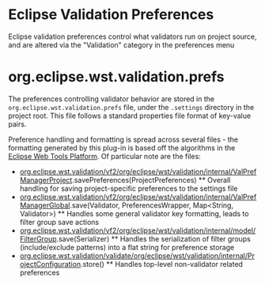 # Eclipse Validation Preferences

Eclipse validation preferences control what validators run on project source, and are altered via the "Validation" category in the preferences menu

# org.eclipse.wst.validation.prefs

The preferences controlling validator behavior are stored in the `org.eclipse.wst.validation.prefs` file, under the `.settings` directory in the project root. This file follows a standard properties file format of key-value pairs.

Preference handling and formatting is spread across several files - the formatting generated by this plug-in is based off the algorithms in the [Eclipse Web Tools Platform](https://github.com/eclipse/webtools.common). Of particular note are the files:

  * [org.eclipse.wst.validation/vf2/org/eclipse/wst/validation/internal/ValPrefManagerProject](https://github.com/eclipse/webtools.common/blob/master/plugins/org.eclipse.wst.validation/vf2/org/eclipse/wst/validation/internal/ValPrefManagerProject.java).savePreferences(ProjectPreferences)
  ** Overall handling for saving project-specific preferences to the settings file
  * [org.eclipse.wst.validation/vf2/org/eclipse/wst/validation/internal/ValPrefManagerGlobal](https://github.com/eclipse/webtools.common/blob/master/plugins/org.eclipse.wst.validation/vf2/org/eclipse/wst/validation/internal/ValPrefManagerGlobal.java).save(Validator, PreferencesWrapper, Map<String, Validator>)
  ** Handles some general validator key formatting, leads to filter group save actions
  * [org.eclipse.wst.validation/vf2/org/eclipse/wst/validation/internal/model/FilterGroup](https://github.com/eclipse/webtools.common/blob/master/plugins/org.eclipse.wst.validation/vf2/org/eclipse/wst/validation/internal/model/FilterGroup.java).save(Serializer)
  ** Handles the serialization of filter groups (include/exclude patterns) into a flat string for preference storage
  * [org.eclipse.wst.validation/validate/org/eclipse/wst/validation/internal/ProjectConfiguration](https://github.com/eclipse/webtools.common/blob/master/plugins/org.eclipse.wst.validation/validate/org/eclipse/wst/validation/internal/ProjectConfiguration.java).store()
  ** Handles top-level non-validator related preferences
